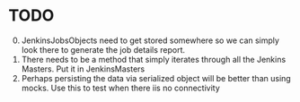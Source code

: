 # TODO

0. JenkinsJobsObjects need to get stored somewhere so we can simply look there to generate the job details report.
0. There needs to be a method that simply iterates through all the Jenkins Masters. Put it in JenkinsMasters
0. Perhaps persisting the data via serialized object will be better than using mocks. Use this to test when there iis no connectivity
